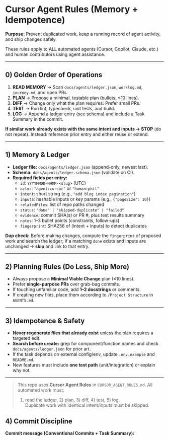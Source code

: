 # Cursor Agent Rules (Memory + Idempotence)

**Purpose:** Prevent duplicated work, keep a running record of agent activity, and ship changes safely.

These rules apply to ALL automated agents (Cursor, Copilot, Claude, etc.) and human contributors using agent assistance.

---

## 0) Golden Order of Operations

1. **READ MEMORY** → Scan `docs/agents/ledger.json`, `worklog.md`, `journey.md`, and open PRs.
2. **PLAN** → Propose a minimal, testable plan (bullets, ≤10 lines).
3. **DIFF** → Change only what the plan requires. Prefer small PRs.
4. **TEST** → Run lint, typecheck, unit tests, and build.
5. **LOG** → Append a ledger entry (see schema) and include a Task Summary in the commit.

**If similar work already exists with the same intent and inputs → STOP** (do not repeat). Instead: reference prior entry and either reuse or extend.

---

## 1) Memory & Ledger

- **Ledger file:** `docs/agents/ledger.json` (append-only, newest last).
- **Schema:** `docs/agents/ledger.schema.json` (validate on CI).
- **Required fields per entry:**
  - `id`: `YYYYMMDD-HHMM-<slug>` (UTC)
  - `actor`: `"agent:cursor"` or `"human:phil"`
  - `intent`: short string (e.g., `"add blog index pagination"`)
  - `inputs`: hashable inputs or key params (e.g., `{"pageSize": 10}`)
  - `relatedFiles`: list of repo paths changed
  - `status`: `"done" | "skipped-duplicate" | "failed"`
  - `evidence`: commit SHA(s) or PR #, plus test results summary
  - `notes`: 1–3 bullet points (constraints, follow-ups)
  - `fingerprint`: SHA256 of (intent + inputs) to detect duplicates

**Dup check:** Before making changes, compute the `fingerprint` of proposed work and search the ledger; if a matching `done` exists and inputs are unchanged → **skip** and link to that entry.

---

## 2) Planning Rules (Do Less, Ship More)

- Always propose a **Minimal Viable Change** plan (≤10 lines).
- Prefer **single-purpose PRs** over grab-bag commits.
- If touching unfamiliar code, add **1–2 docstrings** or comments.
- If creating new files, place them according to `/Project Structure` in `AGENTS.md`.

---

## 3) Idempotence & Safety

- **Never regenerate files that already exist** unless the plan requires a targeted edit.
- **Search before create:** grep for component/function names and check `docs/agents/ledger.json` for prior art.
- If the task depends on external config/env, update `.env.example` and `README.md`.
- New features must include **one test path** (unit/integration) or explain why not.

---

> This repo uses **Cursor Agent Rules** in `CURSOR_AGENT_RULES.md`. All automated work must:
>
> 1. read the ledger, 2) plan, 3) diff, 4) test, 5) log.  
>    Duplicate work with identical intent/inputs must be skipped.

## 4) Commit Discipline

**Commit message (Conventional Commits + Task Summary):**
